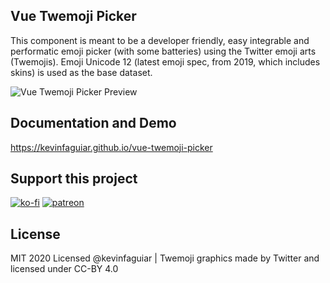 ## Vue Twemoji Picker
This component is meant to be a developer friendly, easy integrable and performatic emoji picker (with some batteries) using the Twitter emoji arts (Twemojis). Emoji Unicode 12 (latest emoji spec, from 2019, which includes skins) is used as the base dataset.

 ![Vue Twemoji Picker Preview](https://i.imgur.com/5uQc4EC.png)

## Documentation and Demo
https://kevinfaguiar.github.io/vue-twemoji-picker

## Support this project
[![ko-fi](https://www.ko-fi.com/img/githubbutton_sm.svg)](https://ko-fi.com/E1E11BKWW)
[![patreon](https://i.imgur.com/ZYlXTWI.png)](https://www.patreon.com/bePatron?u=30687416)

## License
MIT 2020 Licensed @kevinfaguiar | Twemoji graphics made by Twitter and licensed under CC-BY 4.0
